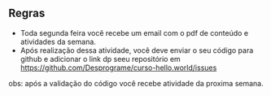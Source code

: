 ## Regras

- Toda segunda feira você recebe um email  com o pdf de conteúdo e atividades da semana.
- Após realização dessa atividade, você deve enviar o seu código para github e adicionar o link dp seeu 
repositório em https://github.com/Desprograme/curso-hello.world/issues

obs: após a validação do código você recebe atividade da proxima semana. 
